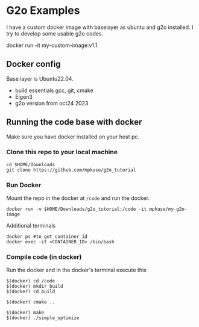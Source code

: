 # G2o Examples 

I have a custom docker image with baselayer as ubuntu and g2o installed.
I try to develop some usable g2o codes. 

docker run -it my-custom-image:v1.1


## Docker config 
Base layer is Ubuntu22.04. 
- build essentials gcc, git, cmake 
- Eigen3
- g2o version from oct24 2023 


## Running the code base with docker
Make sure you have docker installed on your host pc. 


### Clone this repo to your local machine 
```
cd $HOME/Downloads 
git clone https://github.com/mpkuse/g2o_tutorial
```

### Run Docker 
Mount the repo in the docker at `/code` and run the docker. 
```
docker run -v $HOME/Downloads/g2o_tutorial:/code -it mpkuse/my-g2o-image
```

Additional terminals 
```
docker ps #to get container id
docker exec -it <CONTAINER_ID> /bin/bash
```

### Compile code (in docker)
Run the docker and in the docker's terminal execute this
```
$(docker) cd /code 
$(docker) mkdir build 
$(docker) cd build 

$(docker) cmake .. 

$(docker) make 
$(docker) ./simple_optimize 
```